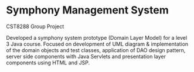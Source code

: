 # Symphony Management System
CST8288 Group Project

Developed a symphony system prototype (Domain Layer Model) for a level 3 Java course. Focused on development of UML diagram & implementation of the domain objects and test classes, application of DAO design pattern, server side components with Java Servlets and presentation layer components using HTML and JSP.
